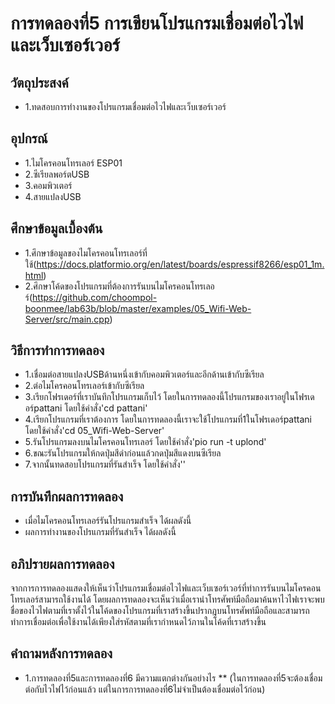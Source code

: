 # การทดลองที่5 การเขียนโปรแกรมเชื่อมต่อไวไฟและเว็บเซอร์เวอร์

## วัตถุประสงค์
* 1.ทดสอบการทำงานของโปรแกรมเชื่อมต่อไวไฟและเว็บเซอร์เวอร์

## อุปกรณ์
* 1.ไมโครคอนโทรเลอร์ ESP01
* 2.ซีเรียลพอร์ตUSB
* 3.คอมพิวเตอร์
* 4.สายแปลงUSB

## ศึกษาข้อมูลเบื้องต้น
* 1.ศึกษาข้อมูลของไมโครคอนโทรเลอร์ที่ใช้(https://docs.platformio.org/en/latest/boards/espressif8266/esp01_1m.html)
* 2.ศึกษาโค้ดของโปรแกรมที่ต้องการรันบนไมโครคอนโทรเลอร์(https://github.com/choompol-boonmee/lab63b/blob/master/examples/05_Wifi-Web-Server/src/main.cpp)

## วิธีการทำการทดลอง
* 1.เชื่อมต่อสายแปลงUSBด้านหนึ่งเข้ากับคอมพิวเตอร์และอีกด้านเข้ากับซีเรียล
* 2.ต่อไมโครคอนโทรเลอร์เข้ากับซีเรียล
* 3.เรียกโฟรเดอร์ที่เราบันทึกโปรแกรมเก็บไว้ โดยในการทดลองนี้โปรแกรมของเราอยู่ในโฟรเดอร์pattani โดยใช้คำสั่ง'cd pattani'
* 4.เรียกโปรแกรมที่เราต้องการ โดยในการทดลองนี้เราจะใช้โปรแกรมที่1ในโฟรเดอร์pattani โดยใช้คำสั่ง'cd 05_Wifi-Web-Server'
* 5.รันโปรแกรมลงบนไมโครคอนโทรเลอร์ โดยใช้คำสั่ง'pio run -t uplond'
* 6.ขณะรันโปรแกรมให้กดปุ่มสีดำก่อนแล้วกดปุ่มสีแดงบนซีเรียล
* 7.จากนั้นทดสอบโปรแกรมที่รันสำเร็จ โดยใช้คำสั่ง''

## การบันทึกผลการทดลอง
* เมื่อไมโครคอนโทรเลอร์รันโปรแกรมสำเร็จ ได้ผลดังนี้
* ผลการทำงานของโปรแกรมที่รันสำเร็จ ได้ผลดังนี้


## อภิปรายผลการทดลอง
จากการการทดลองแสดงให้เห็นว่าโปรแกรมเชื่อมต่อไวไฟและเว็บเซอร์เวอร์ที่ทำการรันบนไมโครคอนโทรเลอร์สามารถใช้งานได้ โดยผลการทดลองจะเห็นว่าเมื่อเรานำโทรศัพท์มือถือมาค้นหาไวไฟเราจะพบชื่อของไวไฟตามที่เราตั้งไว้ในโค้ดของโปรแกรมที่เราสร้างขึ้นปรากฎบนโทรศัพท์มือถือและสามารถทำการเชื่อมต่อเพื่อใช้งานได้เพียงใส่รหัสตามที่เรากำหนดไว้ภานในโค้ดที่เราสร้างขึ้น


## คำถามหลังการทดลอง
* 1.การทดลองที่5และการทดลองที่6 มีความแตกต่างกันอย่างไร 
** (ในการทดลองที่5จะต้องเชื่อมต่อกับไวไฟไว้ก่อนแล้ว แต่ในการการทดลองที่6ไม่จำเป็นต้องเชื่อมต่อไว้ก่อน)



